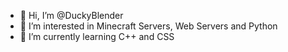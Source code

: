 - 👋 Hi, I’m @DuckyBlender
- 👀 I’m interested in Minecraft Servers, Web Servers and Python
- 🌱 I’m currently learning C++ and CSS

<!---
DuckyBlender/DuckyBlender is a ✨ special ✨ repository because its `README.md` (this file) appears on your GitHub profile.
You can click the Preview link to take a look at your changes.
--->
